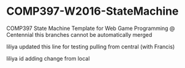 # COMP397-W2016-StateMachine

COMP397 State Machine Template for Web Game Programming @ Centennial
this branches cannot be automatically merged


liliya updated this line for testing pulling from central (with Francis)


liliya id adding change from local
